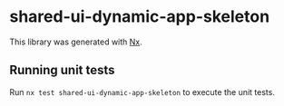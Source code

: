 # shared-ui-dynamic-app-skeleton

This library was generated with [Nx](https://nx.dev).

## Running unit tests

Run `nx test shared-ui-dynamic-app-skeleton` to execute the unit tests.
